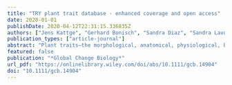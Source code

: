 ```yaml
---
title: "TRY plant trait database - enhanced coverage and open access"
date: 2020-01-01
publishDate: 2020-04-12T22:31:15.336835Z
authors: ["Jens Kattge", "Gerhard Bonisch", "Sandra Diaz", "Sandra Lavorel", "Iain Colin Prentice", "Paul Leadley", "Susanne Tautenhahn", "Gijsbert D. A. Werner", "Tuomas Aakala", "Mehdi Abedi", "Alicia T. R. Acosta", "George C. Adamidis", "Kairi Adamson", "Masahiro Aiba", "Cecile H. Albert", "Julio M. Alcantara", "Carolina Alcazar C", "Izabela Aleixo", "Hamada Ali", "Bernard Amiaud", "Christian Ammer", "Mariano M. Amoroso", "Madhur Anand", "Carolyn Anderson", "Niels Anten", "Joseph Antos", "Deborah Mattos Guimaraes Apgaua", "Tia-Lynn Ashman", "Degi Harja Asmara", "Gregory P. Asner", "Michael Aspinwall", "Owen Atkin", "Isabelle Aubin", "Lars Baastrup-Spohr", "Khadijeh Bahalkeh", "Michael Bahn", "Timothy Baker", "William J. Baker", "Jan P. Bakker", "Dennis Baldocchi", "Jennifer Baltzer", "Arindam Banerjee", "Anne Baranger", "Jos Barlow", "Diego R. Barneche", "Zdravko Baruch", "Denis Bastianelli", "John Battles", "William Bauerle", "Marijn Bauters", "Erika Bazzato", "Michael Beckmann", "Hans Beeckman", "Carl Beierkuhnlein", "Renee Bekker", "Gavin Belfry", "Michael Belluau", "Mirela Beloiu", "Raquel Benavides", "Lahcen Benomar", "Mary Lee Berdugo-Lattke", "Erika Berenguer", "Rodrigo Bergamin", "Joana Bergmann", "Marcos Bergmann Carlucci", "Logan Berner", "Markus Bernhardt-Romermann", "Christof Bigler", "Anne D. Bjorkman", "Chris Blackman", "Carolina Blanco", "Benjamin Blonder", "Dana Blumenthal", "Kelly T. Bocanegra-Gonzalez", "Pascal Boeckx", "Stephanie Bohlman", "Katrin Bohning-Gaese", "Laura Boisvert-Marsh", "William Bond", "Ben Bond-Lamberty", "Arnoud Boom", "Coline C. F. Boonman", "Kauane Bordin", "Elizabeth H. Boughton", "Vanessa Boukili", "David M. J. S. Bowman", "Sandra Bravo", "Marco Richard Brendel", "Martin R. Broadley", "Kerry A. Brown", "Helge Bruelheide", "Federico Brumnich", "Hans Henrik Bruun", "David Bruy", "Serra W. Buchanan", "Solveig Franziska Bucher", "Nina Buchmann", "Robert Buitenwerf", "Daniel E. Bunker", "Jana Burger", "Sabina Burrascano", "David F. R. P. Burslem", "Bradley J. Butterfield", "Chaeho Byun", "Marcia Marques", "Marina C. Scalon", "Marco Caccianiga", "Marc Cadotte", "Maxime Cailleret", "James Camac", "Jesus Julio Camarero", "Courtney Campany", "Giandiego Campetella", "Juan Antonio Campos", "Laura Cano-Arboleda", "Roberto Canullo", "Michele Carbognani", "Fabio Carvalho", "Fernando Casanoves", "Bastien Castagneyrol", "Jane A. Catford", "Jeannine Cavender-Bares", "Bruno E. L. Cerabolini", "Marco Cervellini", "Eduardo Chacon-Madrigal", "Kenneth Chapin", "F. Stuart Chapin", "Stefano Chelli", "Si-Chong Chen", "Anping Chen", "Paolo Cherubini", "Francesco Chianucci", "Brendan Choat", "Kyong-Sook Chung", "Milan Chytry", "Daniela Ciccarelli", "Lluis Coll", "Courtney G. Collins", "Luisa Conti", "David Coomes", "Johannes H. C. Cornelissen", "William K. Cornwell", "Piermaria Corona", "Marie Coyea", "Joseph Craine", "Dylan Craven", "Joris P. G. M. Cromsigt", "Aniko Csecserits", "Katarina Cufar", "Matthias Cuntz", "Ana Carolina Silva", "Kyla M. Dahlin", "Matteo Dainese", "Igor Dalke", "Michele Dalle Fratte", "Anh Tuan Dang-Le", "Jiri Danihelka", "Masako Dannoura", "Samantha Dawson", "Arend Jacobus Beer", "Angel de Frutos", "Jonathan R. De Long", "Benjamin Dechant", "Sylvain Delagrange", "Nicolas Delpierre", "Geraldine Derroire", "Arildo S. Dias", "Milton Hugo Diaz-Toribio", "Panayiotis G. Dimitrakopoulos", "Mark Dobrowolski", "Daniel Doktor", "Pavel Drevojan", "Ning Dong", "John Dransfield", "Stefan Dressler", "Leandro Duarte", "Emilie Ducouret", "Stefan Dullinger", "Walter Durka", "Remko Duursma", "Olga Dymova", "Anna E-Vojtko", "Rolf Lutz Eckstein", "Hamid Ejtehadi", "James Elser", "Thaise Emilio", "Kristine Engemann", "Mohammad Bagher Erfanian", "Alexandra Erfmeier", "Adriane Esquivel-Muelbert", "Gerd Esser", "Marc Estiarte", "Tomas F. Domingues", "William F. Fagan", "Jaime Fagundez", "Daniel S. Falster", "Ying Fan", "Jingyun Fang", "Emmanuele Farris", "Fatih Fazlioglu", "Yanhao Feng", "Fernando Fernandez-Mendez", "Carlotta Ferrara", "Joice Ferreira", "Alessandra Fidelis", "Bryan Finegan", "Jennifer Firn", "Timothy J. Flowers", "Dan F. B. Flynn", "Veronika Fontana", "Estelle Forey", "Cristiane Forgiarini", "Louis Francois", "Marcelo Frangipani", "Dorothea Frank", "Cedric Frenette-Dussault", "Gregoire T. Freschet", "Ellen L. Fry", "Nikolaos M. Fyllas", "Guilherme G. Mazzochini", "Sophie Gachet", "Rachael Gallagher", "Gislene Ganade", "Francesca Ganga", "Pablo Garcia-Palacios", "Veronica Gargaglione", "Eric Garnier", "Jose Luis Garrido", "Andre Luis Gasper", "Guillermo Gea-Izquierdo", "David Gibson", "Andrew N. Gillison", "Aelton Giroldo", "Mary-Claire Glasenhardt", "Sean Gleason", "Mariana Gliesch", "Emma Goldberg", "Bastian Goldel", "Erika Gonzalez-Akre", "Jose L. Gonzalez-Andujar", "Andres Gonzalez-Melo", "Ana Gonzalez-Robles", "Bente Jessen Graae", "Elena Granda", "Sarah Graves", "Walton A. Green", "Thomas Gregor", "Nicolas Gross", "Greg R. Guerin", "Angela Gunther", "Alvaro G. Gutierrez", "Lillie Haddock", "Anna Haines", "Jefferson Hall", "Alain Hambuckers", "Wenxuan Han", "Sandy P. Harrison", "Wesley Hattingh", "Joseph E. Hawes", "Tianhua He", "Pengcheng He", "Jacob Mason Heberling", "Aveliina Helm", "Stefan Hempel", "Jorn Hentschel", "Bruno Herault", "Ana-Maria Heres", "Katharina Herz", "Myriam Heuertz", "Thomas Hickler", "Peter Hietz", "Pedro Higuchi", "Andrew L. Hipp", "Andrew Hirons", "Maria Hock", "James Aaron Hogan", "Karen Holl", "Olivier Honnay", "Daniel Hornstein", "Enqing Hou", "Nate Hough-Snee", "Knut Anders Hovstad", "Tomoaki Ichie", "Boris Igic", "Estela Illa", "Marney Isaac", "Masae Ishihara", "Leonid Ivanov", "Larissa Ivanova", "Colleen M. Iversen", "Jordi Izquierdo", "Robert B. Jackson", "Benjamin Jackson", "Herve Jactel", "Andrzej M. Jagodzinski", "Ute Jandt", "Steven Jansen", "Thomas Jenkins", "Anke Jentsch", "Jens Rasmus Plantener Jespersen", "Guo-Feng Jiang", "Jesper Liengaard Johansen", "David Johnson", "Eric J. Jokela", "Carlos Alfredo Joly", "Gregory J. Jordan", "Grant Stuart Joseph", "Decky Junaedi", "Robert R. Junker", "Eric Justes", "Richard Kabzems", "Jeffrey Kane", "Zdenek Kaplan", "Teja Kattenborn", "Lyudmila Kavelenova", "Elizabeth Kearsley", "Anne Kempel", "Tanaka Kenzo", "Andrew Kerkhoff", "Mohammed I. Khalil", "Nicole L. Kinlock", "Wilm Daniel Kissling", "Kaoru Kitajima", "Thomas Kitzberger", "Rasmus Kjoller", "Tamir Klein", "Michael Kleyer", "Jitka Klimesova", "Joice Klipel", "Brian Kloeppel", "Stefan Klotz", "Johannes M. H. Knops", "Takashi Kohyama", "Fumito Koike", "Johannes Kollmann", "Benjamin Komac", "Kimberly Komatsu", "Christian Konig", "Nathan J. B. Kraft", "Koen Kramer", "Holger Kreft", "Ingolf Kuhn", "Dushan Kumarathunge", "Jonas Kuppler", "Hiroko Kurokawa", "Yoko Kurosawa", "Shem Kuyah", "Jean-Paul Laclau", "Benoit Lafleur", "Erik Lallai", "Eric Lamb", "Andrea Lamprecht", "Daniel J. Larkin", "Daniel Laughlin", "Yoann Le Bagousse-Pinguet", "Guerric Maire", "Peter C. Roux", "Elizabeth Roux", "Tali Lee", "Frederic Lens", "Simon L. Lewis", "Barbara Lhotsky", "Yuanzhi Li", "Xine Li", "Jeremy W. Lichstein", "Mario Liebergesell", "Jun Ying Lim", "Yan-Shih Lin", "Juan Carlos Linares", "Chunjiang Liu", "Daijun Liu", "Udayangani Liu", "Stuart Livingstone", "Joan Llusia", "Madelon Lohbeck", "Alvaro Lopez-Garcia", "Gabriela Lopez-Gonzalez", "Zdenka Lososova", "Frederique Louault", "Balazs A. Lukacs", "Petr Lukes", "Yunjian Luo", "Michele Lussu", "Siyan Ma", "Camilla Maciel Rabelo Pereira", "Michelle Mack", "Vincent Maire", "Annikki Makela", "Harri Makinen", "Ana Claudia Mendes Malhado", "Azim Mallik", "Peter Manning", "Stefano Manzoni", "Zuleica Marchetti", "Luca Marchino", "Vinicius Marcilio-Silva", "Eric Marcon", "Michela Marignani", "Lars Markesteijn", "Adam Martin", "Cristina Martinez-Garza", "Jordi Martinez-Vilalta", "Tereza Maskova", "Kelly Mason", "Norman Mason", "Tara Joy Massad", "Jacynthe Masse", "Itay Mayrose", "James McCarthy", "M. Luke McCormack", "Katherine McCulloh", "Ian R. McFadden", "Brian J. McGill", "Mara Y. McPartland", "Juliana S. Medeiros", "Belinda E. Medlyn", "Pierre Meerts", "Zia Mehrabi", "Patrick Meir", "Felipe P. L. Melo", "Maurizio Mencuccini", "Celine Meredieu", "Julie Messier", "Ilona Meszaros", "Juha Metsaranta", "Sean T. Michaletz", "Chrysanthi Michelaki", "Svetlana Migalina", "Ruben Milla", "Jesse E. D. Miller", "Vanessa Minden", "Ray Ming", "Karel Mokany", "Angela T. Moles", "Attila Molnar", "Jane Molofsky", "Martin Molz", "Rebecca A. Montgomery", "Arnaud Monty", "Lenka Moravcova", "Alvaro Moreno-Martinez", "Marco Moretti", "Akira S. Mori", "Shigeta Mori", "Dave Morris", "Jane Morrison", "Ladislav Mucina", "Sandra Mueller", "Christopher D. Muir", "Sandra Cristina Muller", "Francois Munoz", "Isla H. Myers-Smith", "Randall W. Myster", "Masahiro Nagano", "Shawna Naidu", "Ayyappan Narayanan", "Balachandran Natesan", "Luka Negoita", "Andrew S. Nelson", "Eike Lena Neuschulz", "Jian Ni", "Georg Niedrist", "Jhon Nieto", "Ulo Niinemets", "Rachael Nolan", "Henning Nottebrock", "Yann Nouvellon", "Alexander Novakovskiy", "Kristin Odden Nystuen", "Anthony O'Grady", "Kevin O'Hara", "Andrew O'Reilly-Nugent", "Simon Oakley", "Walter Oberhuber", "Toshiyuki Ohtsuka", "Ricardo Oliveira", "Kinga Ollerer", "Mark E. Olson", "Vladimir Onipchenko", "Yusuke Onoda", "Renske E. Onstein", "Jenny C. Ordonez", "Noriyuki Osada", "Ivika Ostonen", "Gianluigi Ottaviani", "Sarah Otto", "Gerhard E. Overbeck", "Wim A. Ozinga", "Anna T. Pahl", "C. E. Timothy Paine", "Robin J. Pakeman", "Aristotelis C. Papageorgiou", "Evgeniya Parfionova", "Meelis Partel", "Marco Patacca", "Susana Paula", "Juraj Paule", "Harald Pauli", "Juli G. Pausas", "Begona Peco", "Josep Penuelas", "Antonio Perea", "Pablo Luis Peri", "Ana Carolina Petisco-Souza", "Alessandro Petraglia", "Any Mary Petritan", "Oliver L. Phillips", "Simon Pierce", "Valerio D. Pillar", "Jan Pisek", "Alexandr Pomogaybin", "Hendrik Poorter", "Angelika Portsmuth", "Peter Poschlod", "Catherine Potvin", "Devon Pounds", "A. Shafer Powell", "Sally A. Power", "Andreas Prinzing", "Giacomo Puglielli", "Petr Pysek", "Valerie Raevel", "Anja Rammig", "Johannes Ransijn", "Courtenay A. Ray", "Peter B. Reich", "Markus Reichstein", "Douglas E. B. Reid", "Maxime Rejou-Mechain", "Victor Resco Dios", "Sabina Ribeiro", "Sarah Richardson", "Kersti Riibak", "Matthias C. Rillig", "Fiamma Riviera", "Elisabeth M. R. Robert", "Scott Roberts", "Bjorn Robroek", "Adam Roddy", "Arthur Vinicius Rodrigues", "Alistair Rogers", "Emily Rollinson", "Victor Rolo", "Christine Romermann", "Dina Ronzhina", "Christiane Roscher", "Julieta A. Rosell", "Milena Fermina Rosenfield", "Christian Rossi", "David B. Roy", "Samuel Royer-Tardif", "Nadja Ruger", "Ricardo Ruiz-Peinado", "Sabine B. Rumpf", "Graciela M. Rusch", "Masahiro Ryo", "Lawren Sack", "Angela Saldana", "Beatriz Salgado-Negret", "Roberto Salguero-Gomez", "Ignacio Santa-Regina", "Ana Carolina Santacruz-Garcia", "Joaquim Santos", "Jordi Sardans", "Brandon Schamp", "Michael Scherer-Lorenzen", "Matthias Schleuning", "Bernhard Schmid", "Marco Schmidt", "Sylvain Schmitt", "Julio V. Schneider", "Simon D. Schowanek", "Julian Schrader", "Franziska Schrodt", "Bernhard Schuldt", "Frank Schurr", "Galia Selaya Garvizu", "Marina Semchenko", "Colleen Seymour", "Julia C. Sfair", "Joanne M. Sharpe", "Christine S. Sheppard", "Serge Sheremetiev", "Satomi Shiodera", "Bill Shipley", "Tanvir Ahmed Shovon", "Alrun Siebenkas", "Carlos Sierra", "Vasco Silva", "Mateus Silva", "Tommaso Sitzia", "Henrik Sjoman", "Martijn Slot", "Nicholas G. Smith", "Darwin Sodhi", "Pamela Soltis", "Douglas Soltis", "Ben Somers", "Gregory Sonnier", "Mia Vedel Sorensen", "Enio Egon Sosinski", "Nadejda A. Soudzilovskaia", "Alexandre F. Souza", "Marko Spasojevic", "Marta Gaia Sperandii", "Amanda B. Stan", "James Stegen", "Klaus Steinbauer", "Jorg G. Stephan", "Frank Sterck", "Dejan B. Stojanovic", "Tanya Strydom", "Maria Laura Suarez", "Jens-Christian Svenning", "Ivana Svitkova", "Marek Svitok", "Miroslav Svoboda", "Emily Swaine", "Nathan Swenson", "Marcelo Tabarelli", "Kentaro Takagi", "Ulrike Tappeiner", "Ruben Tarifa", "Simon Taugourdeau", "Cagatay Tavsanoglu", "Mariska Beest", "Leho Tedersoo", "Nelson Thiffault", "Dominik Thom", "Evert Thomas", "Ken Thompson", "Peter E. Thornton", "Wilfried Thuiller", "Lubomir Tichy", "David Tissue", "Mark G. Tjoelker", "David Yue Phin Tng", "Joseph Tobias", "Peter Torok", "Tonantzin Tarin", "Jose M. Torres-Ruiz", "Bela Tothmeresz", "Martina Treurnicht", "Valeria Trivellone", "Franck Trolliet", "Volodymyr Trotsiuk", "James L. Tsakalos", "Ioannis Tsiripidis", "Niklas Tysklind", "Toru Umehara", "Vladimir Usoltsev", "Matthew Vadeboncoeur", "Jamil Vaezi", "Fernando Valladares", "Jana Vamosi", "Peter M. Bodegom", "Michiel Breugel", "Elisa Van Cleemput", "Martine Weg", "Stephni Merwe", "Fons Plas", "Masha T. Sande", "Mark Kleunen", "Koenraad Van Meerbeek", "Mark Vanderwel", "Kim Andre Vanselow", "Angelica Varhammar", "Laura Varone", "Maribel Yesenia Vasquez Valderrama", "Kiril Vassilev", "Mark Vellend", "Erik J. Veneklaas", "Hans Verbeeck", "Kris Verheyen", "Alexander Vibrans", "Ima Vieira", "Jaime Villacis", "Cyrille Violle", "Pandi Vivek", "Katrin Wagner", "Matthew Waldram", "Anthony Waldron", "Anthony P. Walker", "Martyn Waller", "Gabriel Walther", "Han Wang", "Feng Wang", "Weiqi Wang", "Harry Watkins", "James Watkins", "Ulrich Weber", "James T. Weedon", "Liping Wei", "Patrick Weigelt", "Evan Weiher", "Aidan W. Wells", "Camilla Wellstein", "Elizabeth Wenk", "Mark Westoby", "Alana Westwood", "Philip John White", "Mark Whitten", "Mathew Williams", "Daniel E. Winkler", "Klaus Winter", "Chevonne Womack", "Ian J. Wright", "S. Joseph Wright", "Justin Wright", "Bruno X. Pinho", "Fabiano Ximenes", "Toshihiro Yamada", "Keiko Yamaji", "Ruth Yanai", "Nikolay Yankov", "Benjamin Yguel", "Katia Janaina Zanini", "Amy E. Zanne", "David Zeleny", "Yun-Peng Zhao", "Jingming Zheng", "Ji Zheng", "Kasia Zieminska", "Chad R. Zirbel", "Georg Zizka", "Irie Casimir Zo-Bi", "Gerhard Zotz", "Christian Wirth"]
publication_types: ["article-journal"]
abstract: "Plant traits—the morphological, anatomical, physiological, biochemical and phenological characteristics of plants—determine how plants respond to environmental factors, affect other trophic levels, and influence ecosystem properties and their benefits and detriments to people. Plant trait data thus represent the basis for a vast area of research spanning from evolutionary biology, community and functional ecology, to biodiversity conservation, ecosystem and landscape management, restoration, biogeography and earth system modelling. Since its foundation in 2007, the TRY database of plant traits has grown continuously. It now provides unprecedented data coverage under an open access data policy and is the main plant trait database used by the research community worldwide. Increasingly, the TRY database also supports new frontiers of trait-based plant research, including the identification of data gaps and the subsequent mobilization or measurement of new data. To support this development, in this article we evaluate the extent of the trait data compiled in TRY and analyse emerging patterns of data coverage and representativeness. Best species coverage is achieved for categorical traits—almost complete coverage for ‘plant growth form'. However, most traits relevant for ecology and vegetation modelling are characterized by continuous intraspecific variation and trait–environmental relationships. These traits have to be measured on individual plants in their respective environment. Despite unprecedented data coverage, we observe a humbling lack of completeness and representativeness of these continuous traits in many aspects. We, therefore, conclude that reducing data gaps and biases in the TRY database remains a key challenge and requires a coordinated approach to data mobilization and trait measurements. This can only be achieved in collaboration with other initiatives."
featured: false
publication: "*Global Change Biology*"
url_pdf: "https://onlinelibrary.wiley.com/doi/abs/10.1111/gcb.14904"
doi: "10.1111/gcb.14904"
---
```


<span class="__dimensions_badge_embed__" data-doi="10.1111/gcb.14904"></span><script async src="https://badge.dimensions.ai/badge.js" charset="utf-8"></script>

